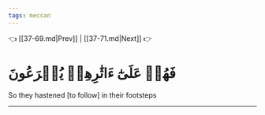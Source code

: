 ```yaml
---
tags: meccan
---
```


👈 [[37-69.md|Prev]] | [[37-71.md|Next]] 👉

# فَهُمۡ عَلَىٰٓ ءَاثَٰرِهِمۡ يُهۡرَعُونَ

So they hastened [to follow] in their footsteps

---

